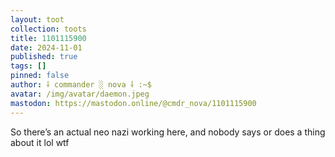 ```yaml
---
layout: toot
collection: toots
title: 1101115900
date: 2024-11-01
published: true
tags: []
pinned: false
author: ⸸ commander ░ nova ⸸ :~$
avatar: /img/avatar/daemon.jpeg
mastodon: https://mastodon.online/@cmdr_nova/1101115900
---
```


So there’s an actual neo nazi working here, and nobody says or does a thing about it lol wtf
